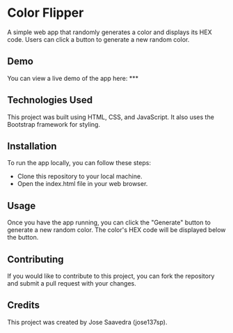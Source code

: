 # Color Flipper
A simple web app that randomly generates a color and displays its HEX code. Users can click a button to generate a new random color.

## Demo
You can view a live demo of the app here: ***

## Technologies Used
This project was built using HTML, CSS, and JavaScript. It also uses the Bootstrap framework for styling.

## Installation
To run the app locally, you can follow these steps:

- Clone this repository to your local machine.
- Open the index.html file in your web browser.

## Usage
Once you have the app running, you can click the "Generate" button to generate a new random color. The color's HEX code will be displayed below the button.

## Contributing
If you would like to contribute to this project, you can fork the repository and submit a pull request with your changes.

## Credits
This project was created by Jose Saavedra (jose137sp).
